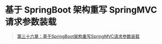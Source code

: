 # 基于 SpringBoot 架构重写 SpringMVC 请求参数装载
> [第三十六章：基于SpringBoot架构重写SpringMVC请求参数装载](http://www.jianshu.com/p/24ebb66c25cb)